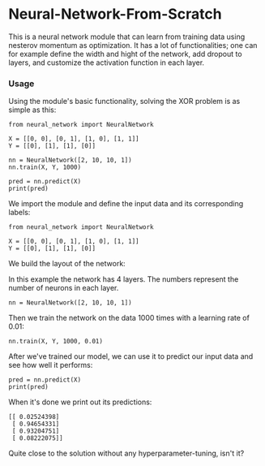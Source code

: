 # Neural-Network-From-Scratch
This is a neural network module that can learn from training data using nesterov momentum as optimization. It has a lot of functionalities; one can for example define the width and hight of the network, add dropout to layers, and customize the activation function in each layer.

### Usage
Using the module's basic functionality, solving the XOR problem is as simple as this:
```
from neural_network import NeuralNetwork

X = [[0, 0], [0, 1], [1, 0], [1, 1]]
Y = [[0], [1], [1], [0]]

nn = NeuralNetwork([2, 10, 10, 1])
nn.train(X, Y, 1000)

pred = nn.predict(X)
print(pred)
```
We import the module and define the input data and its corresponding labels:
```
from neural_network import NeuralNetwork

X = [[0, 0], [0, 1], [1, 0], [1, 1]]
Y = [[0], [1], [1], [0]]
```
We build the layout of the network:

In this example the network has 4 layers. The numbers represent the number of neurons in each layer.
```
nn = NeuralNetwork([2, 10, 10, 1])
```
Then we train the network on the data 1000 times with a learning rate of 0.01:
```
nn.train(X, Y, 1000, 0.01)
```
After we've trained our model, we can use it to predict our input data and see how well it performs:
```
pred = nn.predict(X)
print(pred)
```
When it's done we print out its predictions:
```
[[ 0.02524398]
 [ 0.94654331]
 [ 0.93204751]
 [ 0.08222075]]
```
Quite close to the solution without any hyperparameter-tuning, isn't it?
